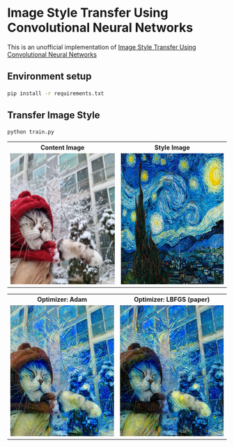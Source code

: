 # Image Style Transfer Using Convolutional Neural Networks

This is an unofficial implementation of [Image Style Transfer Using Convolutional Neural Networks](https://www.cv-foundation.org/openaccess/content_cvpr_2016/papers/Gatys_Image_Style_Transfer_CVPR_2016_paper.pdf)

## Environment setup
```sh
pip install -r requirements.txt
```

## Transfer Image Style
```sh
python train.py
```

<table align="center">
  <tr>
    <th style="text-align: center;">Content Image</th>
    <th style="text-align: center;">Style Image</th>
  </tr>
  <tr>
    <td><img src="dataset/content.jpg" width="300" height="300"></td>
    <td><img src="dataset/style.jpg" width="300" height="300"></td>
  </tr>
</table>

<table align="center">
  <tr>
    <th style="text-align: center;">Optimizer: Adam</th>
    <th style="text-align: center;">Optimizer: LBFGS (paper)</th>
  </tr>
  <tr>
    <td><img src="output/Adam_epoch_900.jpg" width="300" height="300"></td>
    <td><img src="output/LBGFS_epoch_500.jpg" width="300" height="300"></td>
  </tr>
</table>
